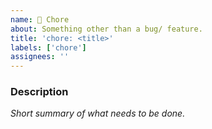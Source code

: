 ```yaml
---
name: 🔧 Chore
about: Something other than a bug/ feature.
title: 'chore: <title>'
labels: ['chore']
assignees: ''
---
```


### Description

_Short summary of what needs to be done._

